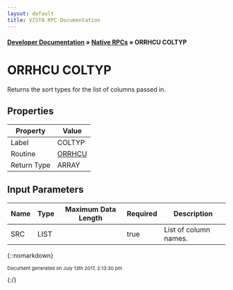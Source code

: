 ```yaml
---
layout: default
title: VISTA RPC Documentation
---
```


#### [Developer Documentation](../index) &#187; [Native RPCs](TableOfContents) &#187; ORRHCU COLTYP<br/>
# ORRHCU COLTYP

Returns the sort types for the list of columns passed in.

## Properties

Property | Value
--- | ---
Label | COLTYP
Routine | [ORRHCU](http://code.osehra.org/dox/Routine_ORRHCU_source.html)
Return Type | ARRAY


## Input Parameters

Name | Type | Maximum Data Length | Required | Description
--- | --- | --- | --- | ---
SRC | LIST |  | true | List of column names.



{::nomarkdown} <br/><p style="font-size: 11px">Document generated on July 13th 2017, 2:13:30 pm</p>{:/}